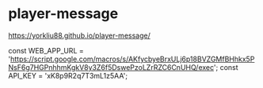 # player-message

https://yorkliu88.github.io/player-message/

  const WEB_APP_URL = 'https://script.google.com/macros/s/AKfycbyeBrxULj6p18BVZGMfBHhkx5PNsF6g7HGPnhhmKgkV8y3Z6f5DswePzoLZrRZC6CnUHQ/exec';
  const API_KEY = 'xK8p9R2q7T3mL1z5AA';

